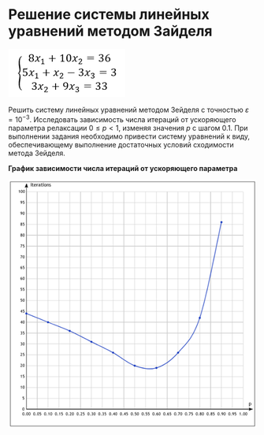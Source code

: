 # Решение системы линейных уравнений методом Зайделя

![](image/1.png)

 Решить систему линейных уравнений методом Зейделя с точностью $ε=10^{-3}$. Исследовать зависимость числа итераций от ускоряющего параметра релаксации $0≤p<1$, изменяя значения $p$ с шагом $0.1$. При выполнении задания необходимо привести систему уравнений к виду, обеспечивающему выполнение достаточных условий сходимости метода Зейделя.

**График зависимости числа итераций от ускоряющего параметра**

![](image/2.png)
